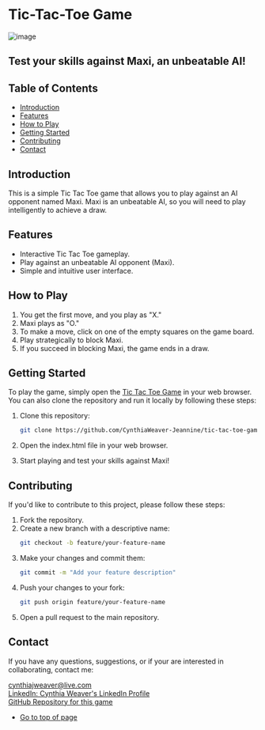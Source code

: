 # Tic-Tac-Toe Game

![image](https://github.com/CynthiaWeaver-Jeannine/tic-tac-toe-game/assets/132491873/82636121-7f47-485d-a0b0-3e94417a1f8b)


## Test your skills against Maxi, an unbeatable AI!

## Table of Contents
- [Introduction](#introduction)
- [Features](#features)
- [How to Play](#how-to-play)
- [Getting Started](#getting-started)
- [Contributing](#contributing)
- [Contact](#contact)

## Introduction
This is a simple Tic Tac Toe game that allows you to play against an AI opponent named Maxi. Maxi is an unbeatable AI, so you will need to play intelligently to achieve a draw.

## Features
- Interactive Tic Tac Toe gameplay.
- Play against an unbeatable AI opponent (Maxi).
- Simple and intuitive user interface.

## How to Play
1. You get the first move, and you play as "X."
2. Maxi plays as "O."
3. To make a move, click on one of the empty squares on the game board.
4. Play strategically to block Maxi.
5. If you succeed in blocking Maxi, the game ends in a draw.

## Getting Started
To play the game, simply open the [Tic Tac Toe Game]() in your web browser. You can also clone the repository and run it locally by following these steps:

1. Clone this repository:
   ```bash
   git clone https://github.com/CynthiaWeaver-Jeannine/tic-tac-toe-game
2. Open the index.html file in your web browser.

3. Start playing and test your skills against Maxi!

## Contributing
If you'd like to contribute to this project, please follow these steps:

1. Fork the repository.
2. Create a new branch with a descriptive name:
   ```bash
   git checkout -b feature/your-feature-name
3. Make your changes and commit them:
   ``` bash
   git commit -m "Add your feature description"
4. Push your changes to your fork:
   ``` bash
   git push origin feature/your-feature-name
5. Open a pull request to the main repository.


## Contact
If you have any questions, suggestions, or if your are interested in collaborating, contact me:

[cynthiajweaver@live.com](mailto:cynthiajweaver@live.com)  
[LinkedIn: Cynthia Weaver's LinkedIn Profile](https://www.linkedin.com/in/cynthiajweaver-dev?lipi=urn%3Ali%3Apage%3Ad_flagship3_profile_view_base_contact_details%3Bf625PYHuQgidhKLhsTuIuQ%3D%3D)  
[GitHub Repository for this game](https://github.com/CynthiaWeaver-Jeannine/tic-tac-toe-game)  

- [Go to top of page](#Tic-Tac-Toe)
   
